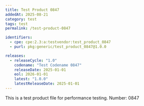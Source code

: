 ```yaml
---
title: Test Product 0847
addedAt: 2025-08-21
category: test
tags: test
permalink: /test-product-0847

identifiers:
  - cpe: cpe:2.3:a:testvendor:test_product_0847
  - purl: pkg:generic/test_product_0847@1.0.0

releases:
  - releaseCycle: "1.0"
    codename: "Test Codename 0847"
    releaseDate: 2025-01-01
    eol: 2026-01-01
    latest: "1.0.0"
    latestReleaseDate: 2025-01-01
---
```


This is a test product file for performance testing. Number: 0847
